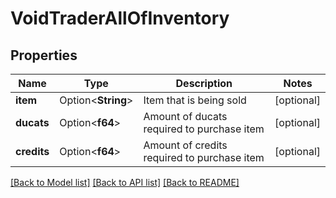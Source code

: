 # VoidTraderAllOfInventory

## Properties

Name | Type | Description | Notes
------------ | ------------- | ------------- | -------------
**item** | Option<**String**> | Item that is being sold | [optional]
**ducats** | Option<**f64**> | Amount of ducats required to purchase item | [optional]
**credits** | Option<**f64**> | Amount of credits required to purchase item | [optional]

[[Back to Model list]](../README.md#documentation-for-models) [[Back to API list]](../README.md#documentation-for-api-endpoints) [[Back to README]](../README.md)


